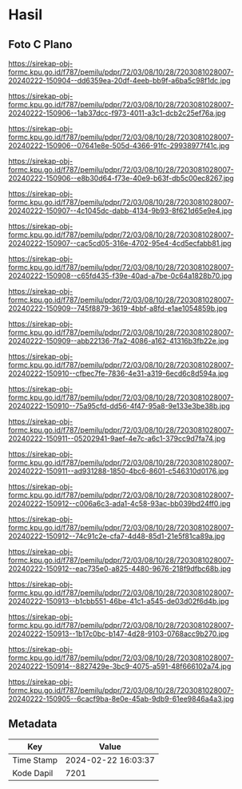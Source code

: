 # Hasil

## Foto C Plano

https://sirekap-obj-formc.kpu.go.id/f787/pemilu/pdpr/72/03/08/10/28/7203081028007-20240222-150904--dd6359ea-20df-4eeb-bb9f-a6ba5c98f1dc.jpg

https://sirekap-obj-formc.kpu.go.id/f787/pemilu/pdpr/72/03/08/10/28/7203081028007-20240222-150906--1ab37dcc-f973-4011-a3c1-dcb2c25ef76a.jpg

https://sirekap-obj-formc.kpu.go.id/f787/pemilu/pdpr/72/03/08/10/28/7203081028007-20240222-150906--07641e8e-505d-4366-91fc-29938977f41c.jpg

https://sirekap-obj-formc.kpu.go.id/f787/pemilu/pdpr/72/03/08/10/28/7203081028007-20240222-150906--e8b30d64-f73e-40e9-b63f-db5c00ec8267.jpg

https://sirekap-obj-formc.kpu.go.id/f787/pemilu/pdpr/72/03/08/10/28/7203081028007-20240222-150907--4c1045dc-dabb-4134-9b93-8f621d65e9e4.jpg

https://sirekap-obj-formc.kpu.go.id/f787/pemilu/pdpr/72/03/08/10/28/7203081028007-20240222-150907--cac5cd05-316e-4702-95e4-4cd5ecfabb81.jpg

https://sirekap-obj-formc.kpu.go.id/f787/pemilu/pdpr/72/03/08/10/28/7203081028007-20240222-150908--c65fd435-f39e-40ad-a7be-0c64a1828b70.jpg

https://sirekap-obj-formc.kpu.go.id/f787/pemilu/pdpr/72/03/08/10/28/7203081028007-20240222-150909--745f8879-3619-4bbf-a8fd-e1ae1054859b.jpg

https://sirekap-obj-formc.kpu.go.id/f787/pemilu/pdpr/72/03/08/10/28/7203081028007-20240222-150909--abb22136-7fa2-4086-a162-41316b3fb22e.jpg

https://sirekap-obj-formc.kpu.go.id/f787/pemilu/pdpr/72/03/08/10/28/7203081028007-20240222-150910--cfbec7fe-7836-4e31-a319-6ecd6c8d594a.jpg

https://sirekap-obj-formc.kpu.go.id/f787/pemilu/pdpr/72/03/08/10/28/7203081028007-20240222-150910--75a95cfd-dd56-4f47-95a8-9e133e3be38b.jpg

https://sirekap-obj-formc.kpu.go.id/f787/pemilu/pdpr/72/03/08/10/28/7203081028007-20240222-150911--05202941-9aef-4e7c-a6c1-379cc9d7fa74.jpg

https://sirekap-obj-formc.kpu.go.id/f787/pemilu/pdpr/72/03/08/10/28/7203081028007-20240222-150911--ad931288-1850-4bc6-8601-c546310d0176.jpg

https://sirekap-obj-formc.kpu.go.id/f787/pemilu/pdpr/72/03/08/10/28/7203081028007-20240222-150912--c006a6c3-ada1-4c58-93ac-bb039bd24ff0.jpg

https://sirekap-obj-formc.kpu.go.id/f787/pemilu/pdpr/72/03/08/10/28/7203081028007-20240222-150912--74c91c2e-cfa7-4d48-85d1-21e5f81ca89a.jpg

https://sirekap-obj-formc.kpu.go.id/f787/pemilu/pdpr/72/03/08/10/28/7203081028007-20240222-150912--eac735e0-a825-4480-9676-218f9dfbc68b.jpg

https://sirekap-obj-formc.kpu.go.id/f787/pemilu/pdpr/72/03/08/10/28/7203081028007-20240222-150913--b1cbb551-46be-41c1-a545-de03d02f6d4b.jpg

https://sirekap-obj-formc.kpu.go.id/f787/pemilu/pdpr/72/03/08/10/28/7203081028007-20240222-150913--1b17c0bc-b147-4d28-9103-0768acc9b270.jpg

https://sirekap-obj-formc.kpu.go.id/f787/pemilu/pdpr/72/03/08/10/28/7203081028007-20240222-150914--8827429e-3bc9-4075-a591-48f666102a74.jpg

https://sirekap-obj-formc.kpu.go.id/f787/pemilu/pdpr/72/03/08/10/28/7203081028007-20240222-150905--6cacf9ba-8e0e-45ab-9db9-61ee9846a4a3.jpg


## Metadata

| Key        | Value               |
| ---------- | ------------------- |
| Time Stamp | 2024-02-22 16:03:37 |
| Kode Dapil | 7201                |




